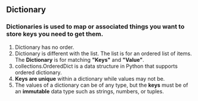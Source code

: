 ## Dictionary

### Dictionaries is used to map or associated things you want to store keys you need to get them.

1. Dictionary has no order.
2. Dictionary is different with the list. The list is for an ordered list of items. The **Dictionary** is for matching __"Keys"__ and __"Value"__.
3. collections.OrderedDict is a data structure in Python that supports ordered dictionary.
4. **Keys are unique** within a dictionary while values may not be. 
5. The values of a dictionary can be of any type, but the **keys** must be of an **immutable** data type such as strings, numbers, or tuples.
